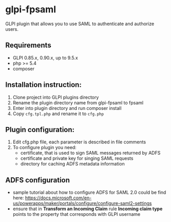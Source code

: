 # glpi-fpsaml
GLPI plugin that allows you to use SAML to authenticate and authorize users.
## Requirements
* GLPI 0.85.x, 0.90.x, up to 9.5.x
* php >= 5.4
* composer

## Installation instruction:

1. Clone project into GLPI plugins directory
2. Rename the plugin directory name from glpi-fpsaml to fpsaml
3. Enter into plugin directory and run composer install
4. Copy `cfg.tpl.php` and rename it to `cfg.php`

## Plugin configuration:

1. Edit cfg.php file, each parameter is described in file comments
2. To configure plugin you need:
    * certificate, that is used to sign SAML messages returned by ADFS
    * certificate and private key for singing SAML requests
    * directory for caching ADFS metadata information

## ADFS configuration
* sample tutorial about how to configure ADFS for SAML 2.0 could be find here: https://docs.microsoft.com/en-us/powerapps/maker/portals/configure/configure-saml2-settings
* ensure that in **Transform an Incoming Claim** rule **Incoming claim type** points to the property that corresponds with GLPI username
